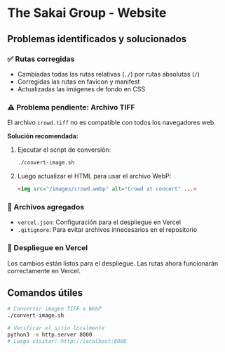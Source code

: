 # The Sakai Group - Website

## Problemas identificados y solucionados

### ✅ Rutas corregidas
- Cambiadas todas las rutas relativas (`./`) por rutas absolutas (`/`)
- Corregidas las rutas en favicon y manifest
- Actualizadas las imágenes de fondo en CSS

### ⚠️ Problema pendiente: Archivo TIFF
El archivo `crowd.tiff` no es compatible con todos los navegadores web. 

**Solución recomendada:**
1. Ejecutar el script de conversión:
   ```bash
   ./convert-image.sh
   ```

2. Luego actualizar el HTML para usar el archivo WebP:
   ```html
   <img src="/images/crowd.webp" alt="Crowd at concert" ...>
   ```

### 📁 Archivos agregados
- `vercel.json`: Configuración para el despliegue en Vercel
- `.gitignore`: Para evitar archivos innecesarios en el repositorio

### 🚀 Despliegue en Vercel
Los cambios están listos para el despliegue. Las rutas ahora funcionarán correctamente en Vercel.

## Comandos útiles

```bash
# Convertir imagen TIFF a WebP
./convert-image.sh

# Verificar el sitio localmente
python3 -m http.server 8000
# Luego visitar: http://localhost:8000
```
